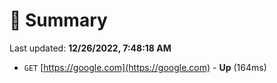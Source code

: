 # 📖 Summary
Last updated: **12/26/2022, 7:48:18 AM**

- `GET` [https://google.com](https://google.com) - **Up** (164ms)
